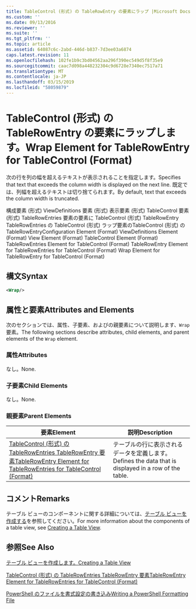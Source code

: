 ```yaml
---
title: TableControl (形式) の TableRowEntry の要素にラップ |Microsoft Docs
ms.custom: ''
ms.date: 09/13/2016
ms.reviewer: ''
ms.suite: ''
ms.tgt_pltfrm: ''
ms.topic: article
ms.assetid: 64087c6c-2abd-446d-b837-7d3ee03a6874
caps.latest.revision: 11
ms.openlocfilehash: 102fe1b9c3bd04562aa296f390ec549d5f8f35e9
ms.sourcegitcommit: caac7d098a448232304c9d6728e7340ec7517a71
ms.translationtype: MT
ms.contentlocale: ja-JP
ms.lasthandoff: 03/15/2019
ms.locfileid: "58059879"
---
```

# <a name="wrap-element-for-tablerowentry-for-tablecontrol--format"></a><span data-ttu-id="d01e2-102">TableControl (形式) の TableRowEntry の要素にラップします。</span><span class="sxs-lookup"><span data-stu-id="d01e2-102">Wrap Element for TableRowEntry for TableControl  (Format)</span></span>

<span data-ttu-id="d01e2-103">次の行を列の幅を超えるテキストが表示されることを指定します。</span><span class="sxs-lookup"><span data-stu-id="d01e2-103">Specifies that text that exceeds the column width is displayed on the next line.</span></span> <span data-ttu-id="d01e2-104">既定では、列幅を超えるテキストは切り捨てられます。</span><span class="sxs-lookup"><span data-stu-id="d01e2-104">By default, text that exceeds the column width is truncated.</span></span>

<span data-ttu-id="d01e2-105">構成要素 (形式) ViewDefinitions 要素 (形式) 表示要素 (形式) TableControl 要素 (形式) TableRowEntries 要素の要素に TableControl (形式) TableRowEntry TableRowEntries の TableControl (形式) ラップ要素のTableControl (形式) の TableRowEntry</span><span class="sxs-lookup"><span data-stu-id="d01e2-105">Configuration Element (Format) ViewDefinitions Element (Format) View Element (Format) TableControl Element (Format) TableRowEntries Element for TableControl (Format) TableRowEntry Element for TableRowEntries for TableControl (Format) Wrap Element for TableRowEntry for TableControl (Format)</span></span>

## <a name="syntax"></a><span data-ttu-id="d01e2-106">構文</span><span class="sxs-lookup"><span data-stu-id="d01e2-106">Syntax</span></span>

```xml
<Wrap/>
```

## <a name="attributes-and-elements"></a><span data-ttu-id="d01e2-107">属性と要素</span><span class="sxs-lookup"><span data-stu-id="d01e2-107">Attributes and Elements</span></span>

<span data-ttu-id="d01e2-108">次のセクションでは、属性、子要素、およびの親要素について説明します、`Wrap`要素。</span><span class="sxs-lookup"><span data-stu-id="d01e2-108">The following sections describe attributes, child elements, and parent elements of the `Wrap` element.</span></span>

### <a name="attributes"></a><span data-ttu-id="d01e2-109">属性</span><span class="sxs-lookup"><span data-stu-id="d01e2-109">Attributes</span></span>

<span data-ttu-id="d01e2-110">なし。</span><span class="sxs-lookup"><span data-stu-id="d01e2-110">None.</span></span>

### <a name="child-elements"></a><span data-ttu-id="d01e2-111">子要素</span><span class="sxs-lookup"><span data-stu-id="d01e2-111">Child Elements</span></span>

<span data-ttu-id="d01e2-112">なし。</span><span class="sxs-lookup"><span data-stu-id="d01e2-112">None.</span></span>

### <a name="parent-elements"></a><span data-ttu-id="d01e2-113">親要素</span><span class="sxs-lookup"><span data-stu-id="d01e2-113">Parent Elements</span></span>

|<span data-ttu-id="d01e2-114">要素</span><span class="sxs-lookup"><span data-stu-id="d01e2-114">Element</span></span>|<span data-ttu-id="d01e2-115">説明</span><span class="sxs-lookup"><span data-stu-id="d01e2-115">Description</span></span>|
|-------------|-----------------|
|[<span data-ttu-id="d01e2-116">TableControl (形式) の TableRowEntries TableRowEntry 要素</span><span class="sxs-lookup"><span data-stu-id="d01e2-116">TableRowEntry Element for TableRowEntries for TableControl (Format)</span></span>](./tablerowentry-element-for-tablerowentries-for-tablecontrol-format.md)|<span data-ttu-id="d01e2-117">テーブルの行に表示されるデータを定義します。</span><span class="sxs-lookup"><span data-stu-id="d01e2-117">Defines the data that is displayed in a row of the table.</span></span>|

## <a name="remarks"></a><span data-ttu-id="d01e2-118">コメント</span><span class="sxs-lookup"><span data-stu-id="d01e2-118">Remarks</span></span>

<span data-ttu-id="d01e2-119">テーブル ビューのコンポーネントに関する詳細については、[テーブル ビューを作成する](./creating-a-table-view.md)を参照してください。</span><span class="sxs-lookup"><span data-stu-id="d01e2-119">For more information about the components of a table view, see [Creating a Table View](./creating-a-table-view.md).</span></span>

## <a name="see-also"></a><span data-ttu-id="d01e2-120">参照</span><span class="sxs-lookup"><span data-stu-id="d01e2-120">See Also</span></span>

[<span data-ttu-id="d01e2-121">テーブル ビューを作成します。</span><span class="sxs-lookup"><span data-stu-id="d01e2-121">Creating a Table View</span></span>](./creating-a-table-view.md)

[<span data-ttu-id="d01e2-122">TableControl (形式) の TableRowEntries TableRowEntry 要素</span><span class="sxs-lookup"><span data-stu-id="d01e2-122">TableRowEntry Element for TableRowEntries for TableControl (Format)</span></span>](./tablerowentry-element-for-tablerowentries-for-tablecontrol-format.md)

[<span data-ttu-id="d01e2-123">PowerShell のファイルを書式設定の書き込み</span><span class="sxs-lookup"><span data-stu-id="d01e2-123">Writing a PowerShell Formatting File</span></span>](./writing-a-powershell-formatting-file.md)
